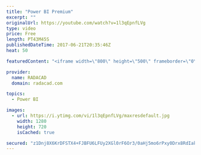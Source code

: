 ```yaml
---
title: "Power BI Premium"
excerpt: ""
originalUrl: https://youtube.com/watch?v=1l3qEpnfLVg
type: video
price: Free
length: PT43M45S
publishedDateTime: 2017-06-21T20:35:46Z
heat: 50

featuredContent: "<iframe width=\"800\" height=\"500\" frameborder=\"0\" src=\"https://www.youtube.com/embed/1l3qEpnfLVg\" allow=\"accelerometer; autoplay; encrypted-media; gyroscope; picture-in-picture\" allowfullscreen></iframe>"

provider:
  name: RADACAD
  domain: radacad.com

topics:
  - Power BI

images:
  - url: https://i.ytimg.com/vi/1l3qEpnfLVg/maxresdefault.jpg
    width: 1280
    height: 720
    isCached: true

secured: "z1Dnj8X6KrDFSTX4+FJBFU6LFUy2XGl0rF6Or3/0aHj5mo6rPxy0Drx8RdIak0Vq61SJPTNREP1O4faT6dQ7LiTsYj6DBJTgAbgjNXS+JB2pKfPFd9h7eTjxLHJd3pbvjiqWPdHNcffUqrybnmULZoDH5NQ6brRng6AeaCnv6leIqIFRWPG+Z9KVFgM+2hWlaFv3IpdWK5UEfKV3XGPmzYWcE9b4TbKop/hHf2XvEpTA+XljRo8sfRtxTgMkoYyEcfX3vpTwaZuJoTghtmRWLG2IzWzBeYBx2NfWlOq/FKeIjDzUhdL45Ha8huZzQkSIksYo/p9uvX2ezsxRtxxkyxrHRlMXR6ek5JhG92YVbpCRqFrEFSeH0NR7fXDRS2eZWnJ+Ht3KbQ2fCPMxEY+e3yv4ow5MM0HEOBy7H2+skYw=;tA5GT+MSmBEVNYDIGKCLiA=="
---
```


